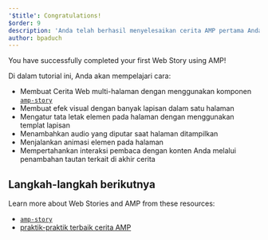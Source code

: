 ```yaml
---
'$title': Congratulations!
$order: 9
description: 'Anda telah berhasil menyelesaikan cerita AMP pertama Anda! Di dalam tutorial ini, Anda telah mempelajari cara: - Membuat cerita multi-halaman dengan menggunakan komponen amp-story'
author: bpaduch
---
```


You have successfully completed your first Web Story using AMP!

Di dalam tutorial ini, Anda akan mempelajari cara:

- Membuat Cerita Web multi-halaman dengan menggunakan komponen [`amp-story`](../../../../documentation/components/reference/amp-story.md)
- Membuat efek visual dengan banyak lapisan dalam satu halaman
- Mengatur tata letak elemen pada halaman dengan menggunakan templat lapisan
- Menambahkan audio yang diputar saat halaman ditampilkan
- Menjalankan animasi elemen pada halaman
- Mempertahankan interaksi pembaca dengan konten Anda melalui penambahan tautan terkait di akhir cerita

## Langkah-langkah berikutnya

Learn more about Web Stories and AMP from these resources:

- [`amp-story`](../../../../documentation/components/reference/amp-story.md)
- [praktik-praktik terbaik cerita AMP](../../../../documentation/guides-and-tutorials/start/create_successful_stories.md)
